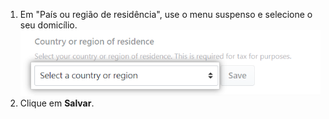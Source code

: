 1. Em "País ou região de residência", use o menu suspenso e selecione o seu domicílio. ![Menu suspenso de país ou região de residência](/assets/images/help/sponsors/country-of-residence-drop-down.png)
2. Clique em **Salvar**.
